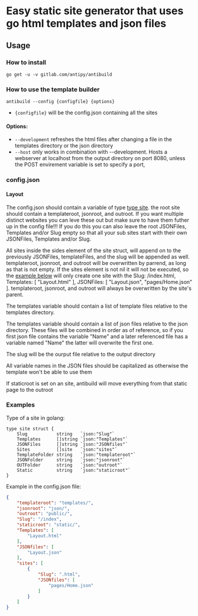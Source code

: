 # Easy static site generator that uses go html templates and json files

## Usage

### How to install
`go get -u -v gitlab.com/antipy/antibuild`

### How to use the template builder
`antibuild --config {configfile} {options}`

- `{configfile}` will be the config.json containing all the sites

#### Options:

- `--development` refreshes the html files after changing a file in the templates directory or the json directory
- `--host` only works in combination with --development. Hosts a webserver at localhost from the output directory on port 8080, unless the POST envirement variable is set to specify a port, 
### config.json

#### Layout

The config.json should contain a variable of type [type site](#examples). the root site should contain a templateroot, jsonroot, and outroot. If you want multiple distinct websites you can leve these out but make sure to have them futher up in the config file!!! If you do this you can also leave the root JSONFiles, Templates and/or Slug empty so that all your sub sites start with their own JSONFiles, Templates and/or Slug.

All sites inside the sides element of the site struct, will append on to the previously JSONFiles, templateFiles, and the slug will be appended as well. templateroot, jsonroot, and outroot will be overwritten by parrend, as long as that is not empty. If the sites element is not nil it will not be executed, so the [example below](#examples) will only create one site with the Slug: /index.html, Templates: [ "Layout.html" ], JSONFiles: [ "Layout.json", "pages/Home.json" ]. templateroot, jsonroot, and outroot will always be overwritten by the site's parent.

The templates variable should contain a list of template files relative to the templates directory.

The templates variable should contain a list of json files relative to the json directory. These files will be combined in order as of reference, so if you first json file contains the variable "Name" and a later referenced file has a variable named "Name" the latter will overwrite the first one.

The slug will be the ourput file relative to the output directory

All variable names in the JSON files should be capitalized as otherwise the template won't be able to use them

If staticroot is set on an site, antibuild will move everything from that static page to the outroot

### Examples

Type of a site in golang:
```golang
type site struct {
	Slug           string   `json:"Slug"`
	Templates      []string `json:"Templates"`
	JSONFiles      []string `json:"JSONfiles"`
	Sites          []site   `json:"sites"`
	TemplateFolder string   `json:"templateroot"`
	JSONFolder     string   `json:"jsonroot"`
	OUTFolder      string   `json:"outroot"`
	Static         string   `json:"staticroot"`
}
```

Example in the config.json file:
```json
{
	"templateroot": "templates/",
	"jsonroot": "json/",
	"outroot": "public/",
	"Slug": "/index",
	"staticroot": "static/",
	"Templates": [
		"Layout.html"
	],
	"JSONfiles": [
		"Layout.json"
	],
	"sites": [
		{
			"Slug": ".html",
			"JSONfiles": [
				"pages/Home.json"
			]
		}
	]
}
```